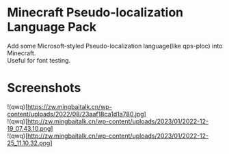 # Minecraft Pseudo-localization Language Pack

Add some Microsoft-styled Pseudo-localization language(like qps-ploc) into Minecraft.
<br>Useful for font testing.

# Screenshots

!(qwq)[https://zw.mingbaitalk.cn/wp-content/uploads/2022/08/23aaf18ca1d1a780.jpg]
<br>
!(qwq)[http://zw.mingbaitalk.cn/wp-content/uploads/2023/01/2022-12-19_07.43.10.png]
<br>
!(qwq)[http://zw.mingbaitalk.cn/wp-content/uploads/2023/01/2022-12-25_11.10.32.png]
<br>
